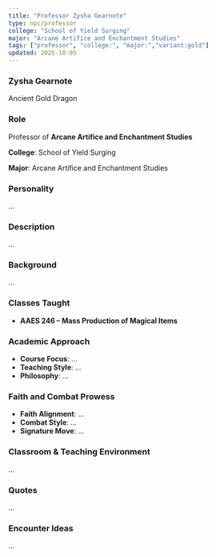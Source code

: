 ```yaml
---
title: "Professor Zysha Gearnote"
type: npc/professor
college: "School of Yield Surging"
major: "Arcane Artifice and Enchantment Studies"
tags: ["professor", "college:", "major:","variant:gold"]
updated: 2025-10-05
---
```

### Zysha Gearnote

Ancient Gold Dragon

### Role

Professor of **Arcane Artifice and Enchantment Studies**

**College**: School of Yield Surging

**Major**: Arcane Artifice and Enchantment Studies

### Personality

...

### Description

...

### Background

...

### Classes Taught

- **AAES 246 – Mass Production of Magical Items**



### Academic Approach

- **Course Focus**: ...
- **Teaching Style**: ...
- **Philosophy**: ...

### Faith and Combat Prowess

- **Faith Alignment**: ...
- **Combat Style**: ...
- **Signature Move**: ...

### Classroom & Teaching Environment

...

### Quotes

...

### Encounter Ideas

...
